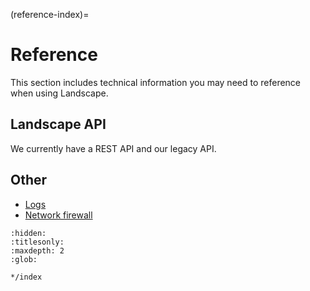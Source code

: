 (reference-index)=
# Reference

This section includes technical information you may need to reference when using Landscape.

## Landscape API

We currently have a REST API and our legacy API.

## Other

- [Logs](/docs/reference/logs/logs)
- [Network firewall](/docs/reference/networking/network-firewall)


```{toctree}
:hidden:
:titlesonly:
:maxdepth: 2
:glob:

*/index